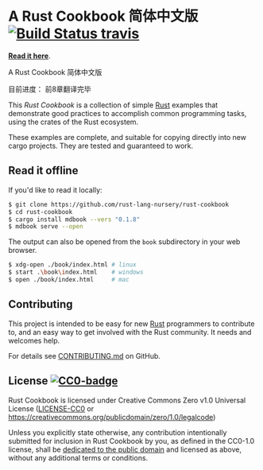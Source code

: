 # A Rust Cookbook 简体中文版 &emsp; [![Build Status travis]][travis]

[Build Status travis]: https://api.travis-ci.com/rust-lang-nursery/rust-cookbook.svg?branch=master
[travis]: https://travis-ci.com/rust-lang-nursery/rust-cookbook

**[Read it here]**.



A Rust Cookbook 简体中文版

目前进度： 前8章翻译完毕

This _Rust Cookbook_ is a collection of simple [Rust] examples that
demonstrate good practices to accomplish common programming tasks,
using the crates of the Rust ecosystem.

These examples are complete, and suitable for copying directly into
new cargo projects. They are tested and guaranteed to work.

## Read it offline

If you'd like to read it locally:

```bash
$ git clone https://github.com/rust-lang-nursery/rust-cookbook
$ cd rust-cookbook
$ cargo install mdbook --vers "0.1.8"
$ mdbook serve --open
```

The output can also be opened from the `book` subdirectory in your web browser.

```bash
$ xdg-open ./book/index.html # linux
$ start .\book\index.html    # windows
$ open ./book/index.html     # mac
```

[Read it here]: https://rust-lang-nursery.github.io/rust-cookbook
[Rust]: https://www.rust-lang.org/

## Contributing

This project is intended to be easy for new [Rust] programmers to
contribute to, and an easy way to get involved with the Rust
community. It needs and welcomes help.

For details see [CONTRIBUTING.md] on GitHub.

[CONTRIBUTING.md]: https://github.com/rust-lang-nursery/rust-cookbook/blob/master/CONTRIBUTING.md

## License [![CC0-badge]][CC0-deed]

Rust Cookbook is licensed under Creative Commons Zero v1.0 Universal License
([LICENSE-CC0](LICENSE-CC0) or https://creativecommons.org/publicdomain/zero/1.0/legalcode)

Unless you explicitly state otherwise, any contribution intentionally submitted
for inclusion in Rust Cookbook by you, as defined in the CC0-1.0 license, shall be
[dedicated to the public domain][CC0-deed] and licensed as above, without any additional
terms or conditions.

[CC0-deed]: https://creativecommons.org/publicdomain/zero/1.0/deed.en
[CC0-badge]: https://mirrors.creativecommons.org/presskit/buttons/80x15/svg/cc-zero.svg
